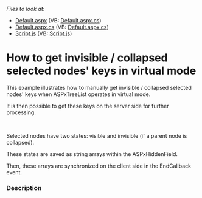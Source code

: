<!-- default file list -->
*Files to look at*:

* [Default.aspx](./CS/WebSite/Default.aspx) (VB: [Default.aspx.cs](./VB/WebSite/Default.aspx.cs))
* [Default.aspx.cs](./CS/WebSite/Default.aspx.cs) (VB: [Default.aspx.cs](./VB/WebSite/Default.aspx.cs))
* [Script.js](./CS/WebSite/Script.js) (VB: [Script.js](./VB/WebSite/Script.js))
<!-- default file list end -->
# How to get invisible / collapsed selected nodes' keys in virtual mode


<p>This example illustrates how to manually get invisible / collapsed selected nodes' keys when ASPxTreeList operates in  virtual mode.</p><p>It is then possible to get these keys on the server side for further processing.</p><br />
<p>Selected nodes have two states: visible and invisible (if a parent node is collapsed).</p><p>These states are saved as string arrays within the ASPxHiddenField.</p><p>Then, these arrays are synchronized on the client side in the EndCallback event.<br />
</p>


<h3>Description</h3>

<p><br />
</p>

<br/>


